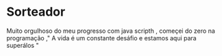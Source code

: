 <h1>Sorteador</h1>
<p>Muito orgulhoso do meu progresso com java scripth , começei do zero na programação ," A vida é um constante desáfio e estamos aqui para superálos "</p>
